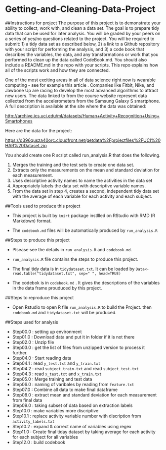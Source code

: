 Getting-and-Cleaning-Data-Project
=================================
##Instructions for project
The purpose of this project is to demonstrate your ability to collect, work with, and clean a data set. The goal is to prepare tidy data that can be used for later analysis. You will be graded by your peers on a series of yes/no questions related to the project. You will be required to submit: 1) a tidy data set as described below, 2) a link to a Github repository with your script for performing the analysis, and 3) a code book that describes the variables, the data, and any transformations or work that you performed to clean up the data called CodeBook.md. You should also include a README.md in the repo with your scripts. This repo explains how all of the scripts work and how they are connected. 

One of the most exciting areas in all of data science right now is wearable computing - see for example this article . Companies like Fitbit, Nike, and Jawbone Up are racing to develop the most advanced algorithms to attract new users. The data linked to from the course website represent data collected from the accelerometers from the Samsung Galaxy S smartphone. A full description is available at the site where the data was obtained: 

http://archive.ics.uci.edu/ml/datasets/Human+Activity+Recognition+Using+Smartphones

Here are the data for the project:

https://d396qusza40orc.cloudfront.net/getdata%2Fprojectfiles%2FUCI%20HAR%20Dataset.zip 

You should create one R script called run_analysis.R that does the following. 

1. Merges the training and the test sets to create one data set.
2. Extracts only the measurements on the mean and standard deviation for each measurement. 
3. Uses descriptive activity names to name the activities in the data set
4. Appropriately labels the data set with descriptive variable names.
5. From the data set in step 4, creates a second, independent tidy data set with the average 
   of each variable for each activity and each subject.

##Tools used to produce this project
- This project is built by `knirt` package instllled on RStudio with RMD (R Markdown) format.

- The `codebook.md` files will be  automatically  produced by `run_analysis.R`

##Steps to produce this project

- Plsease see the details in `run_analysis.R` and `codebook.md`.

- `run_analysis.R` file contains the steps to produce this project.

- The final tidy data is in `tidydataset.txt`. It can be loaded by `Data<-read.table("tidydataset.txt", sep=" ", head=TRUE)`

- The codebok is in `codebook.md` . It gives the descriptions of the variables in the data frame prouduced by this project.

##Steps to reproduce this project

-  Open Rstudio to open R file  `run_analysis.R` to build the Project. then `codebook.md` and `tidydataset.txt` will be produced.

##Steps used for analysis
- Step00.0 : setting up environment
- Step01.0 : Download data and put it in folder if it is not there
- Step02.0 : Unzip file
- Step03.0 : get the list of files from unzipped version to process it further.
- Step04.0 : Start reading data
- Step04.1 : read `y_test.txt` and `y_train.txt` 
- Step04.2 : read `subject_train.txt` and read `subject_test.txt`
- Step04.3 : read `x_test.txt` and `x_train.txt`
- Step05.0 : Merge training and test data
- Step06.0 : naming of varibales by reading from `feature.txt`
- Step07.0 : Combine all data to make final dataframe
- Step08.0 : extract mean and standard deviation for each measurement from final data
- Step09.0 : taking subset of data based on extraction labels
- Step10.0 : make variables more discriptive
- Step10.1 : replace activity variable number with discription from `activity_labels.txt`
- Step10.2 : expand & correct name of variables using regex
- Step11.0 : Create final tiday dataset by taking average for each activity for each subject for all variables
- Step12.0 : build codebook